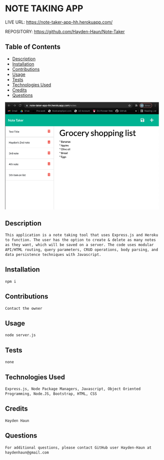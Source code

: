 # NOTE TAKING APP

LIVE URL: https://note-taker-app-hh.herokuapp.com/

REPOSITORY: https://github.com/Hayden-Haun/Note-Taker

## Table of Contents

- [Description](#description)
- [Installation](#installation)
- [Contributions](#contributions)
- [Usage](#usage)
- [Tests](#tests)
- [Technologies Used](#Technologies)
- [Credits](#credits)
- [Questions](#questions)

![Screenshot](./Assets/screenshot.png "SCREENSHOT")

## Description

    This application is a note taking tool that uses Express.js and Heroku to function. The user has the option to create & delete as many notes as they want, which will be saved on a server. The code uses modular API/HTML routing, query parameters, CRUD operations, body parsing, and data persistence techniques with Javascript.

## Installation

    npm i

## Contributions

    Contact the owner

## Usage

    node server.js

## Tests

    none

## Technologies Used

    Express.js, Node Package Managers, Javascript, Object Oriented Programming, Node.JS, Bootstrap, HTML, CSS

## Credits

    Hayden Haun

## Questions

    For additional questions, please contact GitHub user Hayden-Haun at haydenhaun@gmail.com
